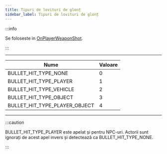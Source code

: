 ```yaml
---
title: Tipuri de lovituri de glonț
sidebar_label: Tipuri de lovituri de glonț
---
```


:::info

Se foloseste in [OnPlayerWeaponShot](../callbacks/OnPlayerWeaponShot).

:::

---

| Nume                          | Valoare |
| ----------------------------- | ------- |
| BULLET_HIT_TYPE_NONE          | 0       |
| BULLET_HIT_TYPE_PLAYER        | 1       |
| BULLET_HIT_TYPE_VEHICLE       | 2       |
| BULLET_HIT_TYPE_OBJECT        | 3       |
| BULLET_HIT_TYPE_PLAYER_OBJECT | 4       |

---

:::caution

BULLET_HIT_TYPE_PLAYER este apelat și pentru NPC-uri. Actorii sunt ignorați de acest apel invers și detectează ca BULLET_HIT_TYPE_NONE.

:::
